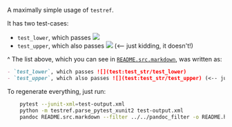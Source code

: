 A maximally simple usage of `testref`.

It has two test-cases:

- `test_lower`, which passes ![](test:test_str/test_lower)
- `test_upper`, which also passes ![](test:test_str/test_upper) (<-- just kidding, it doesn't!)

^ The list above, which you can see in [`README.src.markdown`](README.src.markdown), was written as:
```markdown
- `test_lower`, which passes ![](test:test_str/test_lower)
- `test_upper`, which also passes ![](test:test_str/test_upper) (<-- just kidding, it doesn't!)
```

To regenerate everything, just run:
```bash
    pytest --junit-xml=test-output.xml
    python -m testref.parse_pytest_xunit2 test-output.xml
    pandoc README.src.markdown --filter ../../pandoc_filter -o README.html
```

